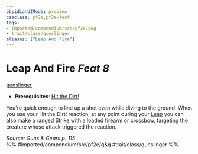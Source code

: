 ```yaml
---
obsidianUIMode: preview
cssclass: pf2e,pf2e-feat
tags:
- imported/compendium/src/pf2e/g&g
- trait/class/gunslinger
aliases: ["Leap And Fire"]
---
```

# Leap And Fire  *Feat 8*  
[gunslinger](rules/traits/gunslinger-g-g.md)  

- **Prerequisites**: [Hit the Dirt!](hit-the-dirt-g-g.md)

You're quick enough to line up a shot even while diving to the ground. When you use your Hit the Dirt! reaction, at any point during your [Leap](leap.md) you can also make a ranged [Strike](strike.md) with a loaded firearm or crossbow, targeting the creature whose attack triggered the reaction.

*Source: Guns & Gears p. 115*  
%% #imported/compendium/src/pf2e/g&g #trait/class/gunslinger %%